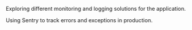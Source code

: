 Exploring different monitoring and logging solutions for the application.

Using Sentry to track errors and exceptions in production.
